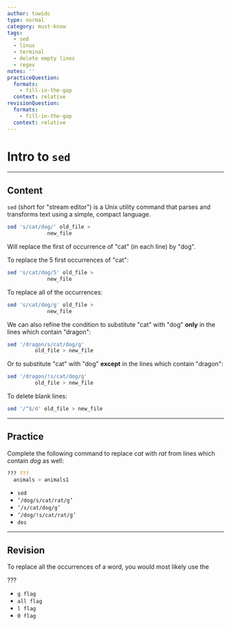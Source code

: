```yaml
---
author: tuwidc
type: normal
category: must-know
tags:
  - sed
  - linux
  - terminal
  - delete empty lines
  - regex
notes: ''
practiceQuestion:
  formats:
    - fill-in-the-gap
  context: relative
revisionQuestion:
  formats:
    - fill-in-the-gap
  context: relative
---
```


# Intro to `sed`


---

## Content

`sed` (short for "stream editor") is a Unix utility command that parses and transforms text using a simple, compact language. 

```bash
sed 's/cat/dog/' old_file > 
             new_file
```

Will replace the first of occurrence of "cat" (in each line) by "dog".

To replace the 5 first occurrences of "cat": 

```bash
sed 's/cat/dog/5' old_file > 
             new_file
```

To replace all of the occurrences:

```bash
sed 's/cat/dog/g' old_file >
             new_file
```

We can also refine the condition to substitute "cat" with "dog" **only** in the lines which contain "dragon":

```bash
sed '/dragon/s/cat/dog/g' 
         old_file > new_file
```

Or to substitute "cat" with "dog" **except** in the lines which contain "dragon":

```bash
sed '/dragon/!s/cat/dog/g'
         old_file > new_file
```

To delete blank lines:

```bash
sed '/^$/d' old_file > new_file
```


---

## Practice

Complete the following command to replace *cat* with *rat* from lines which contain *dog* as well:

```bash
??? ??? 
  animals > animals1
```

- `sed`
- `’/dog/s/cat/rat/g’`
- `’/s/cat/dog/g’`
- `’/dog/!s/cat/rat/g’`
- `des`


---

## Revision

To replace all the occurrences of a word, you would most likely use the

???

- `g flag`
- `all flag`
- `l flag`
- `0 flag`
